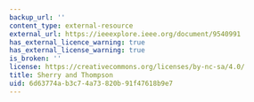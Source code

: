 ```yaml
---
backup_url: ''
content_type: external-resource
external_url: https://ieeexplore.ieee.org/document/9540991
has_external_licence_warning: true
has_external_license_warning: true
is_broken: ''
license: https://creativecommons.org/licenses/by-nc-sa/4.0/
title: Sherry and Thompson
uid: 6d63774a-b3c7-4a73-820b-91f47618b9e7
---
```

